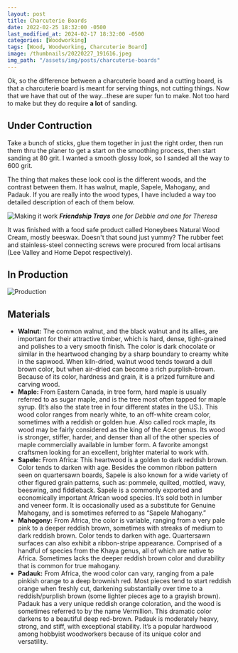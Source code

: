 ```yaml
---
layout: post
title: Charcuterie Boards
date: 2022-02-25 18:32:00 -0500
last_modified_at: 2024-02-17 18:32:00 -0500
categories: [Woodworking]
tags: [Wood, Woodworking, Charcuterie Board]
image: /thumbnails/20220227_191616.jpeg
img_path: "/assets/img/posts/charcuterie-boards"
---
```


Ok, so the difference between a charcuterie board and a cutting board, is that a charcuterie board is meant for serving things, not cutting things.  Now that we have that out of the way...these are super fun to make.  Not too hard to make but they do require **a lot** of sanding.

## Under Contruction

Take a bunch of sticks, glue them together in just the right order, then run them thru the planer to get a start on the smoothing process, then start sanding at 80 grit.  I wanted a smooth glossy look, so I sanded all the way to 600 grit.

The thing that makes these look cool is the different woods, and the contrast between them.  It has walnut, maple, Sapele, Mahogany, and Padauk.  If you are really into the wood types, I have included a way too detailed description of each of them below.

![Making it work][Construction]
_**Friendship Trays** one for Debbie and one for Theresa_

It was finished with a food safe product called Honeybees Natural Wood Cream, mostly beeswax.  Doesn't that sound just yummy?  The rubber feet and stainless-steel connecting screws were procured from local artisans (Lee Valley and Home Depot respectively).

## In Production

![Production][Production]

## Materials

- **Walnut:** The common walnut, and the black walnut and its allies, are important for their attractive timber, which is hard, dense, tight-grained and polishes to a very smooth finish. The color is dark chocolate or similar in the heartwood changing by a sharp boundary to creamy white in the sapwood. When kiln-dried, walnut wood tends toward a dull brown color, but when air-dried can become a rich purplish-brown. Because of its color, hardness and grain, it is a prized furniture and carving wood.
- **Maple:** From Eastern Canada, in tree form, hard maple is usually referred to as sugar maple, and is the tree most often tapped for maple syrup. (It’s also the state tree in four different states in the US.).  This wood color ranges from nearly white, to an off-white cream color, sometimes with a reddish or golden hue. Also called rock maple, its wood may be fairly considered as the king of the Acer genus. Its wood is stronger, stiffer, harder, and denser than all of the other species of maple commercially available in lumber form.  A favorite amongst craftsmen looking for an excellent, brighter material to work with.
- **Sapele:** From Africa: This heartwood is a golden to dark reddish brown. Color tends to darken with age. Besides the common ribbon pattern seen on quartersawn boards, Sapele is also known for a wide variety of  other figured grain patterns, such as: pommele, quilted, mottled, wavy, beeswing, and fiddleback.  Sapele is a commonly exported and economically important African wood species. It’s   sold both in lumber and veneer form. It is occasionally used as a substitute for Genuine Mahogany, and is sometimes referred to as “Sapele Mahogany.”
- **Mahogony:** From Africa, the color is variable, ranging from a very pale pink to a deeper reddish brown, sometimes with streaks of medium to dark reddish brown. Color tends to darken with age. Quartersawn surfaces can also exhibit a ribbon-stripe appearance.  Comprised of a handful of species from the Khaya genus, all of which are native to Africa. Sometimes lacks the deeper reddish brown color  and durability that is common for true mahogany.
- **Padauk:** From Africa, the wood color can vary, ranging from a pale pinkish orange to a deep brownish red. Most pieces tend to start reddish orange when freshly cut, darkening substantially over time to a reddish/purplish brown (some lighter pieces age to a grayish brown).  
Padauk has a very unique reddish orange coloration, and the wood is sometimes referred to by the name Vermillion. This dramatic color darkens to a beautiful deep red-brown. Padauk is moderately heavy, strong, and stiff, with exceptional stability. It’s a popular hardwood among hobbyist woodworkers because of its unique color and versatility.

[Construction]: 20220227_191600.jpeg
[Production]: IMG_0547.jpeg
